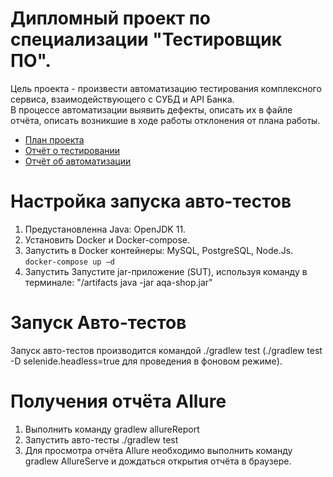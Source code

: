 # Дипломный проект по специализации "Тестировщик ПО".
Цель проекта - произвести автоматизацию тестирования комплексного сервиса, взаимодействующего с СУБД и API Банка. 
<br>В процессе автоматизации выявить дефекты, описать их в файле отчёта, описать возникшие в ходе работы отклонения от плана работы.</br>
- [План проекта](https://github.com/taggertt/diplom/blob/main/docs/plan.md)
- [Отчёт о тестировании](https://github.com/taggertt/diplom/blob/main/docs/report.md)
- [Отчёт об автоматизации](https://github.com/taggertt/diplom/blob/main/docs/summary.md)

# Настройка запуска авто-тестов
1. Предустановленна Java: OpenJDK 11.
2. Установить Docker и Docker-compose.
3. Запустить в Docker контейнеры: MySQL, PostgreSQL, Node.Js.
   `docker-compose up –d`
5. Запустить Запустите jar-приложение (SUT), используя команду в терминале: "/artifacts java -jar aqa-shop.jar"

# Запуск Авто-тестов
Запуск авто-тестов производится командой ./gradlew test (./gradlew test -D selenide.headless=true для проведения в фоновом режиме).

# Получения отчёта Allure
1. Выполнить команду gradlew allureReport
2. Запустить авто-тесты ./gradlew test
3. Для просмотра отчёта Allure необходимо выполнить команду gradlew AllureServe и дождаться открытия отчёта в браузере.
